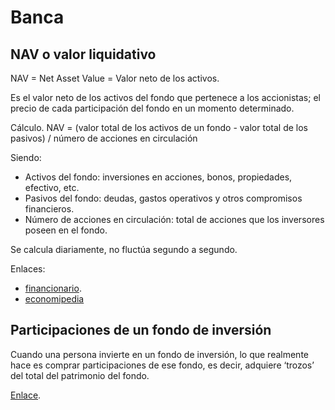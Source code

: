 # Banca

## NAV o valor liquidativo

NAV = Net Asset Value = Valor neto de los activos.

Es el valor neto de los activos del fondo que pertenece a los accionistas; el precio de cada participación del fondo en un momento determinado.

Cálculo. NAV = (valor total de los activos de un fondo - valor total de los pasivos) / número de acciones en circulación

Siendo:

- Activos del fondo: inversiones en acciones, bonos, propiedades, efectivo, etc.
- Pasivos del fondo: deudas, gastos operativos y otros compromisos financieros.
- Número de acciones en circulación: total de acciones que los inversores poseen en el fondo.

Se calcula diariamente, no fluctúa segundo a segundo.

Enlaces:

- [financionario](https://financionario.com/definicion-net-asset-value-valor-neto-de-activos).
- [economipedia](https://economipedia.com/definiciones/valor-liquidativo-vl.html)

## Participaciones de un fondo de inversión

Cuando una persona invierte en un fondo de inversión, lo que realmente hace es comprar participaciones de ese fondo, es decir, adquiere ‘trozos’ del total del patrimonio del fondo.

[Enlace](https://www.bbva.es/finanzas-vistazo/ef/fondos-inversion/valor-liquidativo.html).

